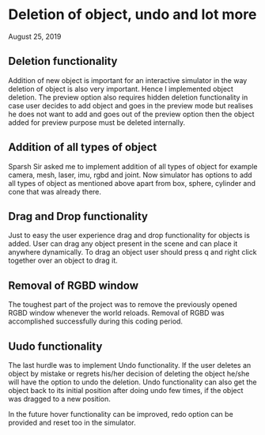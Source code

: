 # Deletion of object, undo and lot more 
August 25, 2019

## Deletion functionality
Addition of new object is important for an interactive simulator in the way deletion of object is also very important. Hence I implemented object deletion. The preview option also requires hidden deletion functionality in case user decides to add object and goes in the preview mode but realises he does not want to add and goes out of the preview option then the object added for preview purpose must be deleted internally.

## Addition of all types of object
Sparsh Sir asked me to implement addition of all types of object for example camera, mesh, laser, imu, rgbd and joint. Now simulator has options to add all types of object as mentioned above apart from box, sphere, cylinder and cone that was already there.

## Drag and Drop functionality
Just to easy the user experience drag and drop functionality for objects is added. User can drag any object present in the scene and can place it anywhere dynamically. To drag an object user should press q and right click together over an object to drag it.

## Removal of RGBD window
The toughest part of the project was to remove the previously opened RGBD window whenever the world reloads.
Removal of RGBD was accomplished successfully during this coding period.

## Uudo functionality
The last hurdle was to implement Undo functionality. If the user deletes an object by mistake or regrets his/her decision of deleting the object he/she will have the option to undo the deletion. Undo functionality can also get the object back to its initial position after doing undo few times, if the object was dragged to a new position.
 
In the future hover functionality can be improved, redo option can be provided and reset too in the simulator. 
